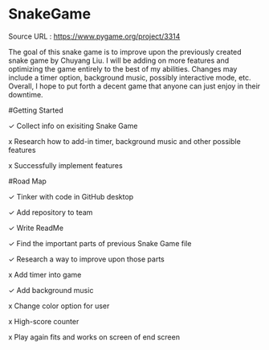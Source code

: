 # SnakeGame
Source URL : https://www.pygame.org/project/3314


The goal of this snake game is to improve upon the previously created snake game by Chuyang Liu. I will be adding on more features and optimizing the game entirely to the best of my abilities. Changes may include a timer option, background music, possibly interactive mode, etc. Overall, I hope to put forth a decent game that anyone can just enjoy in their downtime.

#Getting Started



✓ Collect info on exisiting Snake Game

x Research how to add-in timer, background music and other possible features

x Successfully implement features

#Road Map


✓ Tinker with code in GitHub desktop

✓ Add repository to team

✓ Write ReadMe

✓ Find the important parts of previous Snake Game file

✓ Research a way to improve upon those parts

x Add timer into game

✓ Add background music

x Change color option for user

x High-score counter

x Play again fits and works on screen of end screen
